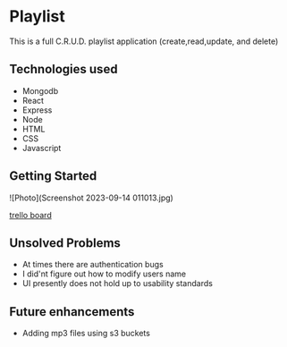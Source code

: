 # Playlist 

This is a full C.R.U.D. playlist application (create,read,update, and delete)


## Technologies used
- Mongodb
- React 
- Express
- Node
- HTML
- CSS
- Javascript

## Getting Started

![Photo](Screenshot 2023-09-14 011013.jpg)



[trello board](https://trello.com/invite/b/Ymsq6Eav/ATTI2f2a103c03be53ef2ee06adf149282a336F8E57A/mod-3)

## Unsolved Problems
- At times there are authentication bugs
- I did'nt figure out how to modify users name
- UI presently does not hold up to usability standards

## Future enhancements
- Adding mp3 files using s3 buckets


